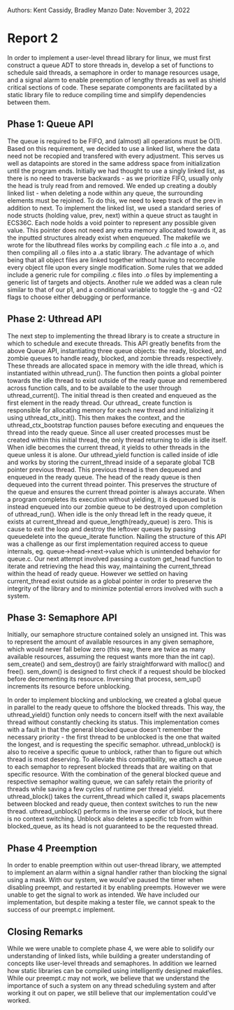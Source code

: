 Authors: Kent Cassidy, Bradley Manzo
Date: November 3, 2022

# Report 2
    
In order to implement a user-level thread library for linux, we must
first construct a queue ADT to store threads in, develop a set of functions to
schedule said threads, a semaphore in order to manage resources usage, and a
signal alarm to enable preemption of lengthy threads as well as shield critical
sections of code. These separate components are facilitated by a static library
file to reduce compiling time and simplify dependencies between them.

## Phase 1: Queue API

The queue is required to be FIFO, and (almost) all operations must be O(1).
Based on this requirement, we decided to use a linked list, where the data
need not be recopied and transfered with every adjustment. This serves us
well as datapoints are stored in the same address space from initialization
until the program ends. Initially we had thought to use a singly linked
list, as there is no need to traverse backwards - as we prioritize FIFO,
usually only the head is truly read from and removed. We ended up creating
a doubly linked list - when deleting a node within any queue, the surrounding
elements must be rejoined. To do this, we need to keep track of the prev in
addition to next. To implement the linked list, we used a standard series of
node structs (holding value, prev, next) within a queue struct as taught in
ECS36C. Each node holds a void pointer to represent any possible given value.
This pointer does not need any extra memory allocated towards it, as the
inputted structures already exist when enqueued.
The makefile we wrote for the libuthread files works by compiling each .c
file into a .o, and then compiling all .o files into a .a static library. The
advantage of which being that all object files are linked together without
having to recompile every object file upon every single modification. Some rules
that we added include a generic rule for compiling .c files into .o files by
implementing a generic list of targets and objects. Another rule we added was a
clean rule similar to that of our p1, and a conditional variable to toggle the
-g and -O2 flags to choose either debugging or performance.

## Phase 2: Uthread API

The next step to implementing the thread library is to create a structure in
which to schedule and execute threads. This API greatly benefits from the above
Queue API, instantiating three queue objects: the ready, blocked, and zombie
queues to handle ready, blocked, and zombie threads respectively. These threads
are allocated space in memory with the idle thread, which is instantiated within
uthread_run(). The function then points a global pointer towards the idle thread
to exist outside of the ready queue and remembered across function calls, and to
be available to the user through uthread_current(). The initial thread is then
created and enqueued as the first element in the ready thread. Our uthread_
create function is responsible for allocating memory for each new thread and
initializing it using uthread_ctx_init(). This then makes the context, and the
uthread_ctx_bootstrap function pauses before executing and enqueues the thread
into the ready queue. Since all user created processes must be created within
this initial thread, the only thread returning to idle is idle itself. When idle
becomes the current thread, it yields to other threads in the queue unless
it is alone. Our uthread_yield function is called inside of idle and works by
storing the current_thread inside of a separate global TCB pointer previous
thread. This previous thread is then dequeued and enqueued in the ready queue.
The head of the ready queue is then dequeued into the current thread pointer.
This preserves the structure of the queue and ensures the current thread pointer
is always accurate. When a program completes its execution without yielding, it
is dequeued but is instead enqueued into our zombie queue to be destroyed upon
completion of uthread_run(). When idle is the only thread left in the ready
queue, it exists at current_thread and queue_length(ready_queue) is zero. This
is cause to exit the loop and destroy the leftover queues by passing queuedelete
into the queue_iterate function. Nailing the structure of this API was a
challenge as our first implementation required access to queue internals, eg.
queue->head->next->value which is unintended behavior for queue.c. Our next
attempt involved passing a custom get_head function to iterate and retrieving
the head this way, maintaining the current_thread within the head of ready
queue. However we settled on having current_thread exist outside as a global
pointer in order to preserve the integrity of the library and to minimize
potential errors involved with such a system.

## Phase 3: Semaphore API

Initially, our semaphore structure contained solely an unsigned int. This was
to represent the amount of available resources in any given semaphore, which
would never fall below zero (this way, there are twice as many available
resources, assuming the request wants more than the int cap).
sem_create() and sem_destroy() are fairly straightforward with malloc() and
free(). sem_down() is designed to first check if a request should be blocked
before decrementing its resource. Inversing that process, sem_up() increments
its resource before unblocking.
 
In order to implement blocking and unblocking, we created a global queue in
parallel to the ready queue to offshore the blocked threads. This way,
the uthread_yield() function only needs to concern itself with the next
available thread without constantly checking its status. This implementation
comes with a fault in that the general blocked queue doesn't remember the
necessary priority - the first thread to be unblocked is the one that waited
the longest, and is requesting the specific semaphor. uthread_unblock() is
also to receive a specific queue to unblock, rather than to figure out which
thread is most deserving. To alleviate this compatibility, we attach a queue
to each semaphor to represent blocked threads that are waiting on that
specific resource. With the combination of the general blocked queue and
respective semaphor waiting queue, we can safely retain the priority of threads
while saving a few cycles of runtime per thread yield.
uthread_block() takes the current_thread which called it, swaps placements
between blocked and ready queue, then context switches to run the new thread.
uthread_unblock() performs in the inverse order of block, but there is no
context switching. Unblock also deletes a specific tcb from within
blocked_queue, as its head is not guaranteed to be the requested thread.

## Phase 4 Preemption

In order to enable preemption within out user-thread library, we attempted
to implement an alarm within a signal handler rather than blocking the signal
using a mask. With our system, we would've paused the timer when disabling
preempt, and restarted it by enabling preempts. However we were unable to get
the signal to work as intended. We have included our implementation, but despite
making a tester file, we cannot speak to the success of our preempt.c implement.

## Closing Remarks
While we were unable to complete phase 4, we were able to solidify our
understanding of linked lists, while building a greater understanding of
concepts like user-level threads and semaphores. In addition we learned how
static libraries can be compiled using intelligently designed makefiles.
While our preempt.c may not work, we believe that we understand the
importance of such a system on any thread scheduling system and after working
it out on paper, we still believe that our implementation could've worked.
